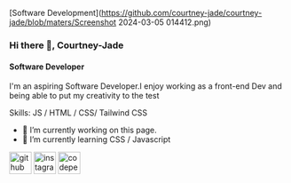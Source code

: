 [Software Development](https://github.com/courtney-jade/courtney-jade/blob/maters/Screenshot 2024-03-05 014412.png)

### Hi there 👋, Courtney-Jade
#### Software Developer
I'm an aspiring Software Developer.I enjoy working as a front-end Dev and being able to put my creativity to the test

Skills:  JS / HTML / CSS/ Tailwind CSS

- 🔭 I’m currently working on this page. 
- 🌱 I’m currently learning CSS / Javascript 


[<img src='https://cdn.jsdelivr.net/npm/simple-icons@3.0.1/icons/github.svg' alt='github' height='40'>](https://github.com/Courtney-Jade)  [<img src='https://cdn.jsdelivr.net/npm/simple-icons@3.0.1/icons/instagram.svg' alt='instagram' height='40'>](https://www.instagram.com/@courtneyjade905/)  [<img src='https://cdn.jsdelivr.net/npm/simple-icons@3.0.1/icons/codepen.svg' alt='codepen' height='40'>](https://codepen.io/https://codepen.io/Courtney-Jade-Bergstedt)  
